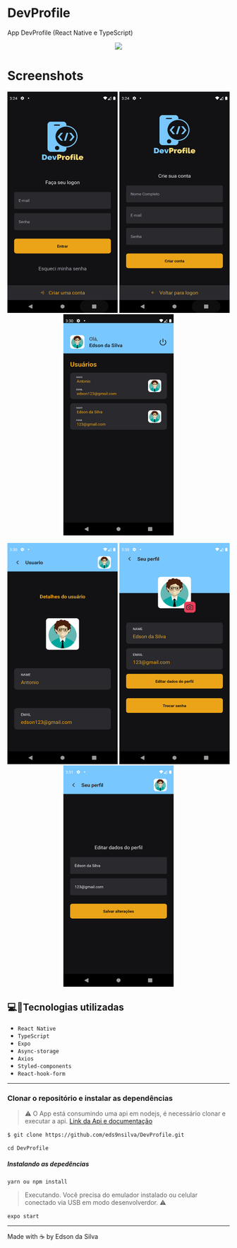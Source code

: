 # DevProfile
App DevProfile (React Native e TypeScript)

<p align="center">
<img src="https://img.shields.io/badge/STATUS-CONCLUÍDO-green?style=for-the-badge"/>
</p>

# Screenshots
<p align="center">
  <img width = "250" height= "500" src = "src/assets/Screenshot/Screenshot_1.png">
  <img width = "250" height= "500" src = "src/assets/Screenshot/Screenshot_2.png">
  <img width = "250" height= "500" src = "src/assets/Screenshot/Screenshot_3.png">
</p>

<p align="center">
  <img width = "250" height= "500" src = "src/assets/Screenshot/Screenshot_4.png">
  <img width = "250" height= "500" src = "src/assets/Screenshot/Screenshot_5.png">
  <img width = "250" height= "500" src = "src/assets/Screenshot/Screenshot_6.png"> 
</p>

## 💻:iphone:Tecnologias utilizadas 

- `React Native`
- `TypeScript`
- `Expo`
- `Async-storage`
- `Axios`
- `Styled-components`
- `React-hook-form`
---

### Clonar o repositório e instalar as dependências
> :warning: O App está consumindo uma api em nodejs, é necessário clonar e executar a api. [Link da Api e documentação](https://github.com/aluiziodeveloper/api-node-devprofile) 

```
$ git clone https://github.com/eds9nsilva/DevProfile.git
```
```
cd DevProfile
```
##### Instalando as depedências
```
yarn ou npm install
```

> Executando. Você precisa do emulador instalado ou celular conectado via USB em modo desenvolverdor. :warning:
```
expo start
```
---
Made with ☕ by Edson da Silva

